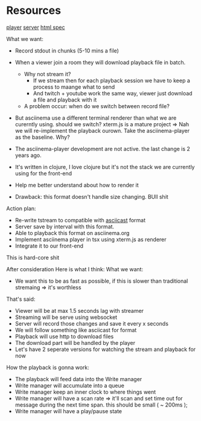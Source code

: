 # Resources
[player](https://github.com/asciinema/asciinema-player)
[server](https://github.com/asciinema/asciinema-server)
[html spec](https://html.spec.whatwg.org/#event-media-progress)


What we want:
- Record stdout in chunks (5-10 mins a file)
- When a viewer join a room they will download playback file in batch.
  - Why not stream it? 
    - If we stream then for each playback session we have to keep a process to maange what to send
    - And twitch + youtube work the same way, viewer just download a file and playback with it
  - A problem occur: when do we switch between record file?

- But asciinema use a different terminal renderer than what we are curerntly using. should we switch? xterm.js is a mature project
=> Nah we will re-implement the playback ourown. Take the asciinema-player as the baseline.
Why?
- The asciinema-player development are not active. the last change is 2 years ago.
- It's written in clojure, I love clojure but it's not the stack we are currently using for the front-end
- Help me better understand about how to render it

- Drawback: this format doesn't handle size changing. BUll shit

Action plan:
- Re-write tstream to compatible with [asciicast](https://github.com/asciinema/asciinema/blob/develop/doc/asciicast-v2.md) format
- Server save by interval with this format.
- Able to playback this format on asciinema.org
- Implement asciinema player in tsx using xterm.js as renderer
- Integrate it to our front-end

This is hard-core shit




After consideration Here is what I think:
What we want:
- We want this to be as fast as possible, if this is slower than traditional stremaing => it's worthless

That's said:
- Viewer will be at max 1.5 seconds lag with streamer
- Streaming will be serve using websocket
- Server will record those changes and save it every x seconds
- We will follow something like asciicast for format
- Playback will use http to download files
- The download part will be handled by the player
- Let's have 2 seperate versions for watching the stream and playback for now


How the playback is gonna work:
- The playback will feed data into the Write manager
- Write manager will accumulate into a queue
- Write manager keep an inner clock to where things went
- Write manager will have a scan rate => it'll scan and set time out for message during the next time span. this should be small ( ~ 200ms );
- Write manager will have a play/pause state





























